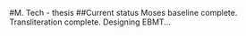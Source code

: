 #M. Tech - thesis
##Current status
Moses baseline complete.
Transliteration complete.
Designing EBMT...
